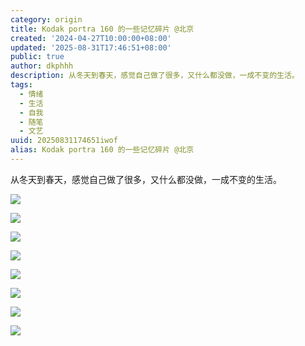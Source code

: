 ```yaml
---
category: origin
title: Kodak portra 160 的一些记忆碎片 @北京
created: '2024-04-27T10:00:00+08:00'
updated: '2025-08-31T17:46:51+08:00'
public: true
author: dkphhh
description: 从冬天到春天，感觉自己做了很多，又什么都没做，一成不变的生活。
tags:
  - 情绪
  - 生活
  - 自我
  - 随笔
  - 文艺
uuid: 20250831174651iwof
alias: Kodak portra 160 的一些记忆碎片 @北京
---
```


从冬天到春天，感觉自己做了很多，又什么都没做，一成不变的生活。

![](https://cdn.jsdelivr.net/gh/dkphhh/img/imgformessage/20240427120424.jpeg)

![](https://cdn.jsdelivr.net/gh/dkphhh/img/imgformessage/20240427120410.jpeg)

![](https://cdn.jsdelivr.net/gh/dkphhh/img/imgformessage/20240427120413.jpeg)

![](https://cdn.jsdelivr.net/gh/dkphhh/img/imgformessage/20240427120415.jpeg)

![](https://cdn.jsdelivr.net/gh/dkphhh/img/imgformessage/20240427120418.jpeg)

![](https://cdn.jsdelivr.net/gh/dkphhh/img/imgformessage/20240427120420.jpeg)

![](https://cdn.jsdelivr.net/gh/dkphhh/img/imgformessage/20240427120422.jpeg)

![](https://cdn.jsdelivr.net/gh/dkphhh/img/imgformessage/20240427120427.jpeg)
